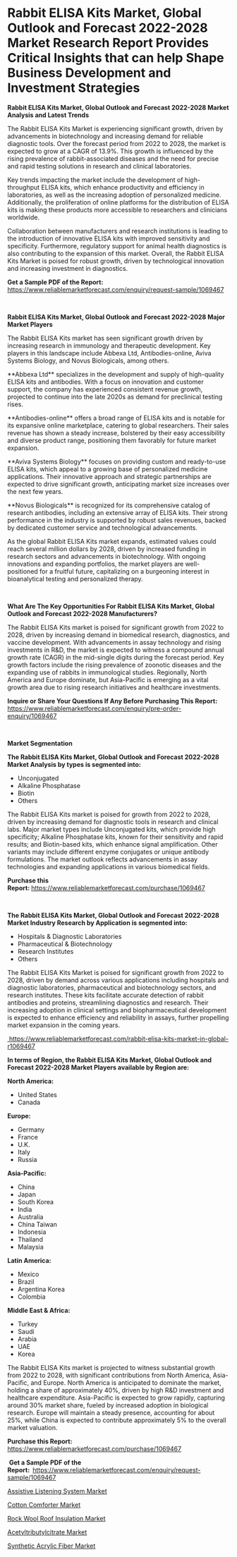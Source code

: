 <p><h1>Rabbit ELISA Kits Market, Global Outlook and Forecast 2022-2028 Market Research Report Provides Critical Insights that can help Shape Business Development and Investment Strategies</h1></p><p><strong>Rabbit ELISA Kits Market, Global Outlook and Forecast 2022-2028 Market Analysis and Latest Trends</strong></p>
<p><p>The Rabbit ELISA Kits Market is experiencing significant growth, driven by advancements in biotechnology and increasing demand for reliable diagnostic tools. Over the forecast period from 2022 to 2028, the market is expected to grow at a CAGR of 13.9%. This growth is influenced by the rising prevalence of rabbit-associated diseases and the need for precise and rapid testing solutions in research and clinical laboratories.</p><p>Key trends impacting the market include the development of high-throughput ELISA kits, which enhance productivity and efficiency in laboratories, as well as the increasing adoption of personalized medicine. Additionally, the proliferation of online platforms for the distribution of ELISA kits is making these products more accessible to researchers and clinicians worldwide.</p><p>Collaboration between manufacturers and research institutions is leading to the introduction of innovative ELISA kits with improved sensitivity and specificity. Furthermore, regulatory support for animal health diagnostics is also contributing to the expansion of this market. Overall, the Rabbit ELISA Kits Market is poised for robust growth, driven by technological innovation and increasing investment in diagnostics.</p></p>
<p><strong>Get a Sample PDF of the Report:&nbsp;</strong> <a href="https://www.reliablemarketforecast.com/enquiry/request-sample/1069467">https://www.reliablemarketforecast.com/enquiry/request-sample/1069467</a></p>
<p>&nbsp;</p>
<p><strong>Rabbit ELISA Kits Market, Global Outlook and Forecast 2022-2028 Major Market Players</strong></p>
<p><p>The Rabbit ELISA Kits market has seen significant growth driven by increasing research in immunology and therapeutic development. Key players in this landscape include Abbexa Ltd, Antibodies-online, Aviva Systems Biology, and Novus Biologicals, among others.</p><p>**Abbexa Ltd** specializes in the development and supply of high-quality ELISA kits and antibodies. With a focus on innovation and customer support, the company has experienced consistent revenue growth, projected to continue into the late 2020s as demand for preclinical testing rises.</p><p>**Antibodies-online** offers a broad range of ELISA kits and is notable for its expansive online marketplace, catering to global researchers. Their sales revenue has shown a steady increase, bolstered by their easy accessibility and diverse product range, positioning them favorably for future market expansion.</p><p>**Aviva Systems Biology** focuses on providing custom and ready-to-use ELISA kits, which appeal to a growing base of personalized medicine applications. Their innovative approach and strategic partnerships are expected to drive significant growth, anticipating market size increases over the next few years.</p><p>**Novus Biologicals** is recognized for its comprehensive catalog of research antibodies, including an extensive array of ELISA kits. Their strong performance in the industry is supported by robust sales revenues, backed by dedicated customer service and technological advancements.</p><p>As the global Rabbit ELISA Kits market expands, estimated values could reach several million dollars by 2028, driven by increased funding in research sectors and advancements in biotechnology. With ongoing innovations and expanding portfolios, the market players are well-positioned for a fruitful future, capitalizing on a burgeoning interest in bioanalytical testing and personalized therapy.</p></p>
<p>&nbsp;</p>
<p><strong>What Are The Key Opportunities For Rabbit ELISA Kits Market, Global Outlook and Forecast 2022-2028 Manufacturers?</strong></p>
<p><p>The Rabbit ELISA Kits market is poised for significant growth from 2022 to 2028, driven by increasing demand in biomedical research, diagnostics, and vaccine development. With advancements in assay technology and rising investments in R&D, the market is expected to witness a compound annual growth rate (CAGR) in the mid-single digits during the forecast period. Key growth factors include the rising prevalence of zoonotic diseases and the expanding use of rabbits in immunological studies. Regionally, North America and Europe dominate, but Asia-Pacific is emerging as a vital growth area due to rising research initiatives and healthcare investments.</p></p>
<p><strong>Inquire or Share Your Questions If Any Before Purchasing This Report:</strong> <a href="https://www.reliablemarketforecast.com/enquiry/pre-order-enquiry/1069467">https://www.reliablemarketforecast.com/enquiry/pre-order-enquiry/1069467</a></p>
<p>&nbsp;</p>
<p><strong>Market Segmentation</strong></p>
<p><strong>The Rabbit ELISA Kits Market, Global Outlook and Forecast 2022-2028 Market Analysis by types is segmented into:</strong></p>
<p><ul><li>Unconjugated</li><li>Alkaline Phosphatase</li><li>Biotin</li><li>Others</li></ul></p>
<p><p>The Rabbit ELISA Kits market is poised for growth from 2022 to 2028, driven by increasing demand for diagnostic tools in research and clinical labs. Major market types include Unconjugated kits, which provide high specificity; Alkaline Phosphatase kits, known for their sensitivity and rapid results; and Biotin-based kits, which enhance signal amplification. Other variants may include different enzyme conjugates or unique antibody formulations. The market outlook reflects advancements in assay technologies and expanding applications in various biomedical fields.</p></p>
<p><strong>Purchase this Report:&nbsp;</strong><a href="https://www.reliablemarketforecast.com/purchase/1069467">https://www.reliablemarketforecast.com/purchase/1069467</a></p>
<p>&nbsp;</p>
<p><strong>The Rabbit ELISA Kits Market, Global Outlook and Forecast 2022-2028 Market Industry Research by Application is segmented into:</strong></p>
<p><ul><li>Hospitals & Diagnostic Laboratories</li><li>Pharmaceutical & Biotechnology</li><li>Research Institutes</li><li>Others</li></ul></p>
<p><p>The Rabbit ELISA Kits Market is poised for significant growth from 2022 to 2028, driven by demand across various applications including hospitals and diagnostic laboratories, pharmaceutical and biotechnology sectors, and research institutes. These kits facilitate accurate detection of rabbit antibodies and proteins, streamlining diagnostics and research. Their increasing adoption in clinical settings and biopharmaceutical development is expected to enhance efficiency and reliability in assays, further propelling market expansion in the coming years.</p></p>
<p><a href="https://www.reliablemarketforecast.com/rabbit-elisa-kits-market-in-global-r1069467">&nbsp;https://www.reliablemarketforecast.com/rabbit-elisa-kits-market-in-global-r1069467</a></p>
<p><strong>In terms of Region, the Rabbit ELISA Kits Market, Global Outlook and Forecast 2022-2028 Market Players available by Region are:</strong></p>
<p>
    <p> <strong> North America: </strong>
        <ul>
            <li>United States</li>
            <li>Canada</li>
        </ul>
        </p> 
    <p> <strong> Europe: </strong>
        <ul>
            <li>Germany</li>
            <li>France</li>
            <li>U.K.</li>
            <li>Italy</li>
            <li>Russia</li>
        </ul>
        </p> 
    <p> <strong> Asia-Pacific: </strong>
        <ul>
            <li>China</li>
            <li>Japan</li>
            <li>South Korea</li>
            <li>India</li>
            <li>Australia</li>
            <li>China Taiwan</li>
            <li>Indonesia</li>
            <li>Thailand</li>
            <li>Malaysia</li>
        </ul>
        </p> 
    <p> <strong> Latin America: </strong>
        <ul>
            <li>Mexico</li>
            <li>Brazil</li>
            <li>Argentina Korea</li>
            <li>Colombia</li>
        </ul>
        </p> 
    <p> <strong> Middle East & Africa: </strong>
        <ul>
            <li>Turkey</li>
            <li>Saudi</li>
            <li>Arabia</li>
            <li>UAE</li>
            <li>Korea</li>
        </ul>
    </p>
    </p>
<p><p>The Rabbit ELISA Kits market is projected to witness substantial growth from 2022 to 2028, with significant contributions from North America, Asia-Pacific, and Europe. North America is anticipated to dominate the market, holding a share of approximately 40%, driven by high R&D investment and healthcare expenditure. Asia-Pacific is expected to grow rapidly, capturing around 30% market share, fueled by increased adoption in biological research. Europe will maintain a steady presence, accounting for about 25%, while China is expected to contribute approximately 5% to the overall market valuation.</p></p>
<p><strong>Purchase this Report: </strong><a href="https://www.reliablemarketforecast.com/purchase/1069467">https://www.reliablemarketforecast.com/purchase/1069467</a></p>
<p>&nbsp;<strong>Get a Sample PDF of the Report:&nbsp;&nbsp;</strong><a href="https://www.reliablemarketforecast.com/enquiry/request-sample/1069467">https://www.reliablemarketforecast.com/enquiry/request-sample/1069467</a></p>
<p><strong></strong></p>
<p><p><a href="https://www.linkedin.com/pulse/assistive-listening-system-market-size-share-trends-analysis-report-vaawf?trackingId=3VStDZ59TGiqrDlXUedPRQ%3D%3D">Assistive Listening System Market</a></p><p><a href="https://www.linkedin.com/pulse/cotton-comforter-market-size-segmentation-trends-growth-analysis-djmcf?trackingId=Lt1vc3FFSmOQIGmEUIM8vw%3D%3D">Cotton Comforter Market</a></p><p><a href="https://www.linkedin.com/pulse/rock-wool-roof-insulation-market-global-share-ranking-overall-0bxof?trackingId=NtQMGbXAQYqQZn1MBEjJSg%3D%3D">Rock Wool Roof Insulation Market</a></p><p><a href="https://www.linkedin.com/pulse/acetyltributylcitrate-market-share-new-trends-analysis-its-type-d0nif?trackingId=MufR3tpvQG6sTKANZoQJyw%3D%3D">Acetyltributylcitrate Market</a></p><p><a href="https://www.linkedin.com/pulse/insights-synthetic-acrylic-fiber-industry-market-financial-status-ayvnf?trackingId=gmwFLBsKQSGdYc3s%2BkwEWQ%3D%3D">Synthetic Acrylic Fiber Market</a></p></p>
